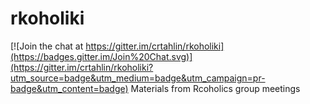 # rkoholiki

[![Join the chat at https://gitter.im/crtahlin/rkoholiki](https://badges.gitter.im/Join%20Chat.svg)](https://gitter.im/crtahlin/rkoholiki?utm_source=badge&utm_medium=badge&utm_campaign=pr-badge&utm_content=badge)
Materials from Rcoholics group meetings
